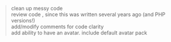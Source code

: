 >clean up messy code <br />
>review code , since this was written several years ago (and PHP versions!)<br />
>add/modify comments for code clarity<br />
>add ability to have an avatar.  include default avatar pack <br />
